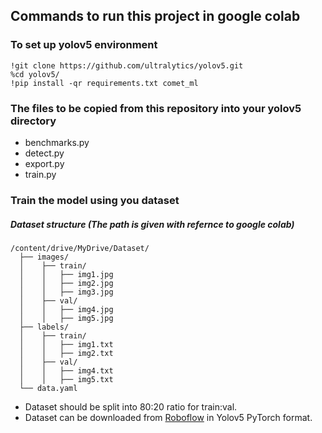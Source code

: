 ## Commands to run this project in google colab

### To set up yolov5 environment
```
!git clone https://github.com/ultralytics/yolov5.git
%cd yolov5/
!pip install -qr requirements.txt comet_ml
```

### The files to be copied from this repository into your yolov5 directory
- benchmarks.py
- detect.py
- export.py
- train.py

### Train the model using you dataset
##### Dataset structure (The path is given with refernce to google colab)
```
/content/drive/MyDrive/Dataset/
  ├── images/
  │    ├── train/
  │    │   ├── img1.jpg
  │    │   ├── img2.jpg
  │    │   ├── img3.jpg
  │    ├── val/
  │    │   ├── img4.jpg
  │    │   ├── img5.jpg
  ├── labels/
  │    ├── train/
  │    │   ├── img1.txt
  │    │   ├── img2.txt
  │    ├── val/
  │    │   ├── img4.txt
  │    │   ├── img5.txt
  └── data.yaml
```
- Dataset should be split into 80:20 ratio for train:val.
- Dataset can be downloaded from [Roboflow](https://universe.roboflow.com/) in Yolov5 PyTorch format.

